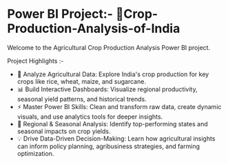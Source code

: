 # Power BI Project:- 🌾Crop-Production-Analysis-of-India
Welcome to the Agricultural Crop Production Analysis Power BI project.

Project Highlights :-

* 🌱 Analyze Agricultural Data: Explore India's crop production for key crops like rice, wheat, maize, and sugarcane.
* 📊 Build Interactive Dashboards: Visualize regional productivity, seasonal yield patterns, and historical trends.
* ⚡ Master Power BI Skills: Clean and transform raw data, create dynamic visuals, and use analytics tools for deeper insights.
* 📍 Regional & Seasonal Analysis: Identify top-performing states and seasonal impacts on crop yields.
* 💡 Drive Data-Driven Decision-Making: Learn how agricultural insights can inform policy planning, agribusiness strategies, and farming optimization.
